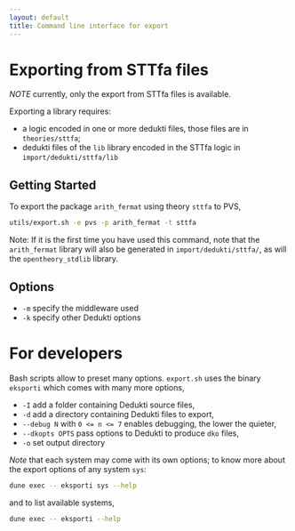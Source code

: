 ```yaml
---
layout: default
title: Command line interface for export
---
```

# Exporting from STTfa files
*NOTE* currently, only the export from STTfa files is available.

Exporting a library requires:

- a logic encoded in one or more dedukti files, those files are in `theories/sttfa`;
- dedukti files of the `lib` library encoded in the STTfa logic in `import/dedukti/sttfa/lib`

## Getting Started
To export the package `arith_fermat` using theory `sttfa` to PVS,
```bash
utils/export.sh -e pvs -p arith_fermat -t sttfa
```
Note: If it is the first time you have used this command, note that the `arith_fermat` library will also be generated in `import/dedukti/sttfa/`, as will the `opentheory_stdlib` library. 

## Options
- `-m` specify the middleware used
- `-k` specify other Dedukti options

# For developers
Bash scripts allow to preset many options. `export.sh` uses the binary
`eksporti` which comes with many more options,

- `-I` add a folder containing Dedukti source files,
- `-d` add a directory containing Dedukti files to export,
- `--debug N` with `0 <= n <= 7` enables debugging, the lower the quieter,
- `--dkopts OPTS` pass options to Dedukti to produce `dko` files,
- `-o` set output directory

*Note* that each system may come with its own options;
to know more about the export options of any system `sys`:
```bash
dune exec -- eksporti sys --help
```
and to list available systems,
```bash
dune exec -- eksporti --help
```

